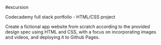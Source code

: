 #excursion

Codecademy full stack portfolio - HTML/CSS project

Create a fictional app website from scratch according to the provided design spec using HTML and CSS, with a focus on incorporating images and videos, and deploying it to Github Pages.
